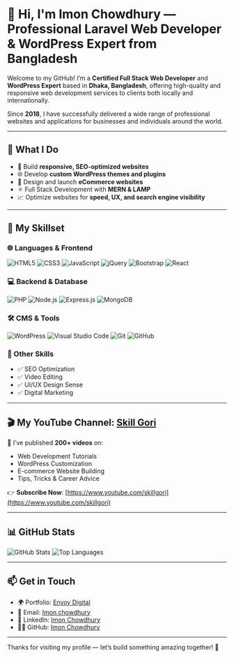 # 👋 Hi, I'm Imon Chowdhury — Professional Laravel Web Developer & WordPress Expert from Bangladesh

Welcome to my GitHub! I’m a **Certified Full Stack Web Developer** and **WordPress Expert** based in **Dhaka, Bangladesh**, offering high-quality and responsive web development services to clients both locally and internationally.

Since **2018**, I have successfully delivered a wide range of professional websites and applications for businesses and individuals around the world.

---

## 💼 What I Do

- 🔧 Build **responsive, SEO-optimized websites**
- 🌐 Develop **custom WordPress themes and plugins**
- 🛒 Design and launch **eCommerce websites**
- ⚛️ Full Stack Development with **MERN & LAMP**
- 📈 Optimize websites for **speed, UX, and search engine visibility**

---

## 🧠 My Skillset

### 🌐 Languages & Frontend
![HTML5](https://img.shields.io/badge/HTML5-E34F26?style=for-the-badge&logo=html5&logoColor=white)
![CSS3](https://img.shields.io/badge/CSS3-1572B6?style=for-the-badge&logo=css3&logoColor=white)
![JavaScript](https://img.shields.io/badge/JavaScript-F7DF1E?style=for-the-badge&logo=javascript&logoColor=black)
![jQuery](https://img.shields.io/badge/jQuery-0769AD?style=for-the-badge&logo=jquery&logoColor=white)
![Bootstrap](https://img.shields.io/badge/Bootstrap-7952B3?style=for-the-badge&logo=bootstrap&logoColor=white)
![React](https://img.shields.io/badge/React-20232A?style=for-the-badge&logo=react&logoColor=61DAFB)

### 💻 Backend & Database
![PHP](https://img.shields.io/badge/PHP-777BB4?style=for-the-badge&logo=php&logoColor=white)
![Node.js](https://img.shields.io/badge/Node.js-339933?style=for-the-badge&logo=nodedotjs&logoColor=white)
![Express.js](https://img.shields.io/badge/Express.js-000000?style=for-the-badge&logo=express&logoColor=white)
![MongoDB](https://img.shields.io/badge/MongoDB-47A248?style=for-the-badge&logo=mongodb&logoColor=white)

### 🛠 CMS & Tools
![WordPress](https://img.shields.io/badge/WordPress-21759B?style=for-the-badge&logo=wordpress&logoColor=white)
![Visual Studio Code](https://img.shields.io/badge/VS%20Code-007ACC?style=for-the-badge&logo=visual-studio-code&logoColor=white)
![Git](https://img.shields.io/badge/Git-F05032?style=for-the-badge&logo=git&logoColor=white)
![GitHub](https://img.shields.io/badge/GitHub-181717?style=for-the-badge&logo=github&logoColor=white)

### 🎯 Other Skills
- ✅ SEO Optimization
- ✅ Video Editing
- ✅ UI/UX Design Sense
- ✅ Digital Marketing

---

## 🎬 My YouTube Channel: [Skill Gori](https://www.youtube.com/skillgori)

🎥 I’ve published **200+ videos** on:
- Web Development Tutorials
- WordPress Customization
- E-commerce Website Building
- Tips, Tricks & Career Advice

👉 **Subscribe Now**: [https://www.youtube.com/skillgori](https://www.youtube.com/skillgori)

---

## 📊 GitHub Stats

![GitHub Stats](https://github-readme-stats.vercel.app/api?username=sajidimon&show_icons=true&theme=radical&hide_title=false)
![Top Languages](https://github-readme-stats.vercel.app/api/top-langs/?username=sajidimon&layout=compact&theme=radical)

---

## 📫 Get in Touch

- 🌍 Portfolio: [Envoy Digital](https://www.envoydigitalbd.com)
- 📧 Email: [Imon chowdhury](mailto:imonchowdhury6@gmail.com)
- 💼 LinkedIn: [Imon Chowdhury](https://linkedin.com/in/sajidimon)
- 🧑‍💻 GitHub: [Imon Chowdhury](https://github.com/sajidimon)

---

Thanks for visiting my profile — let’s build something amazing together! 🚀
